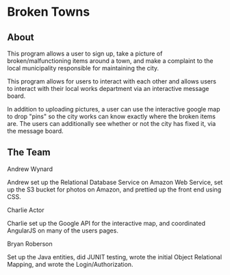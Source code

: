 # Broken Towns

## About
This program allows a user to sign up, take a picture of broken/malfunctioning
items around a town, and make a complaint to the local municipality responsible
for maintaining the city.

This program allows for users to interact with each other and allows users
to interact with their local works department via an interactive message board.

In addition to uploading pictures, a user can use the interactive google map
to drop "pins" so the city works can know exactly where the broken items are.
The users can additionally see whether or not the city has fixed it, via the
message board.

## The Team
Andrew Wynard

Andrew set up the Relational Database Service on Amazon Web Service, set up the
S3 bucket for photos on Amazon, and prettied up the front end using CSS.

Charlie Actor

Charlie set up the Google API for the interactive map, and coordinated AngularJS
on many of the users pages.

Bryan Roberson

Set up the Java entities, did JUNIT testing, wrote the initial Object Relational
Mapping, and wrote the Login/Authorization.  
